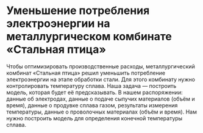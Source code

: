 # Уменьшение потребления электроэнергии на металлургическом комбинате «Стальная птица»
Чтобы оптимизировать производственные расходы, металлургический комбинат «Стальная птица» решил уменьшить потребление электроэнергии на этапе обработки стали. Для этого комбинату нужно контролировать температуру сплава. Наша задача — построить модель, которая будет её предсказывать. В нашем распоряжении: данные об электродах, данные о подаче сыпучих материалов (объём и время), данные о продувке сплава газом, результаты измерения температуры, данные о проволочных материалах (объём и время). Нам нужно построить модель для определения конечной температуры сплава.
